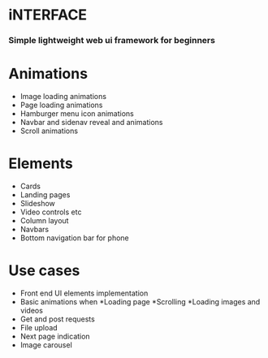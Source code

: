 # iNTERFACE

### Simple lightweight web ui framework for beginners

# Animations
* Image loading animations
* Page loading animations
* Hamburger menu icon animations
* Navbar and sidenav reveal and animations
* Scroll animations

# Elements
* Cards
* Landing pages
* Slideshow 
* Video controls etc
* Column layout
* Navbars
* Bottom navigation bar for phone

# Use cases
* Front end UI elements implementation
* Basic animations when 
   *Loading page
   *Scrolling
   *Loading images and videos
* Get and post requests
* File upload
* Next page indication
* Image carousel
